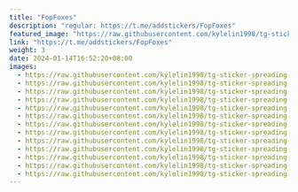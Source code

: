 ```yaml
---
title: "FopFoxes"
description: "regular: https://t.me/addstickers/FopFoxes"
featured_image: "https://raw.githubusercontent.com/kylelin1998/tg-sticker-spreading-worldwide-images/main/img/70366696-3e42-4e96-8b1f-e338e2c60883.jpg"
link: "https://t.me/addstickers/FopFoxes"
weight: 3
date: 2024-01-14T16:52:20+08:00
images:
  - https://raw.githubusercontent.com/kylelin1998/tg-sticker-spreading-worldwide-images/main/img/70366696-3e42-4e96-8b1f-e338e2c60883.jpg
  - https://raw.githubusercontent.com/kylelin1998/tg-sticker-spreading-worldwide-images/main/img/604a19bb-1f57-414f-880f-ec642e3b70f2.jpg
  - https://raw.githubusercontent.com/kylelin1998/tg-sticker-spreading-worldwide-images/main/img/321c3a6a-cd1d-40b7-8c3d-d8ac737bc694.jpg
  - https://raw.githubusercontent.com/kylelin1998/tg-sticker-spreading-worldwide-images/main/img/5c055f39-2a61-46ad-b7c3-1bd7ca96ec7d.jpg
  - https://raw.githubusercontent.com/kylelin1998/tg-sticker-spreading-worldwide-images/main/img/78b3408a-a4cd-4676-9e33-c73ae52ce0ee.jpg
  - https://raw.githubusercontent.com/kylelin1998/tg-sticker-spreading-worldwide-images/main/img/2de34bdd-4a77-4e24-9f07-1186fee4b239.jpg
  - https://raw.githubusercontent.com/kylelin1998/tg-sticker-spreading-worldwide-images/main/img/a90bec70-1838-44ee-b16e-94430372e61f.jpg
  - https://raw.githubusercontent.com/kylelin1998/tg-sticker-spreading-worldwide-images/main/img/dccefd57-4a1d-49bf-a750-ffb3807f287b.jpg
  - https://raw.githubusercontent.com/kylelin1998/tg-sticker-spreading-worldwide-images/main/img/ad4dc588-8035-4934-bf50-e99c2d5c1f62.jpg
  - https://raw.githubusercontent.com/kylelin1998/tg-sticker-spreading-worldwide-images/main/img/99403410-b77e-45a4-8fa0-2f94a854afb0.jpg
  - https://raw.githubusercontent.com/kylelin1998/tg-sticker-spreading-worldwide-images/main/img/3b7fdd4e-49af-4643-8538-ebdf3aa06dc3.jpg
  - https://raw.githubusercontent.com/kylelin1998/tg-sticker-spreading-worldwide-images/main/img/b290f8f6-28bc-40ab-b129-eb1ad8aea300.jpg
  - https://raw.githubusercontent.com/kylelin1998/tg-sticker-spreading-worldwide-images/main/img/62d1cb46-4c14-4ae8-bfe7-ad37f19e9695.jpg
---
```

